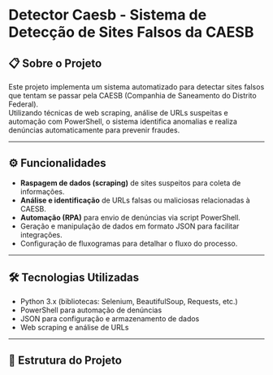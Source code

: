 # Detector Caesb - Sistema de Detecção de Sites Falsos da CAESB


## 📋 Sobre o Projeto

Este projeto implementa um sistema automatizado para detectar sites falsos que tentam se passar pela CAESB (Companhia de Saneamento do Distrito Federal).  
Utilizando técnicas de web scraping, análise de URLs suspeitas e automação com PowerShell, o sistema identifica anomalias e realiza denúncias automaticamente para prevenir fraudes.

---

## ⚙️ Funcionalidades

- **Raspagem de dados (scraping)** de sites suspeitos para coleta de informações.
- **Análise e identificação** de URLs falsas ou maliciosas relacionadas à CAESB.
- **Automação (RPA)** para envio de denúncias via script PowerShell.
- Geração e manipulação de dados em formato JSON para facilitar integrações.
- Configuração de fluxogramas para detalhar o fluxo do processo.

---

## 🛠️ Tecnologias Utilizadas

- Python 3.x (bibliotecas: Selenium, BeautifulSoup, Requests, etc.)
- PowerShell para automação de denúncias
- JSON para configuração e armazenamento de dados
- Web scraping e análise de URLs

---

## 📁 Estrutura do Projeto
